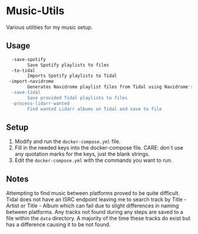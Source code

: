 # Music-Utils

Various utilities for my music setup.

## Usage

```sh
  -save-spotify
        Save Spotify playlists to files
  -to-tidal
        Imports Spotify playlists to Tidal
 -import-navidrome
        Generates Navidrome playlist files from Tidal using Navidrome's database
  -save-tidal
        Save provided Tidal playlists to files
  -process-lidarr-wanted
        Find wanted Lidarr albums on Tidal and save to file
```

## Setup

1. Modify and run the `docker-compose.yml` file.
2. Fill in the needed keys into the docker-compose file. CARE: don´t use any quotation marks for the keys, just the blank strings.
3. Edit the `docker-compose.yml` with the commands you want to run.

## Notes

Attempting to find music between platforms proved to be quite difficult. Tidal does not have an ISRC endpoint leaving me to search track by Title - Artist or Title - Album which can fail due to slight differences in naming between platforms. Any tracks not found during any steps are saved to a file within the `data` directory. A majority of the time these tracks do exist but has a difference causing it to be not found.
